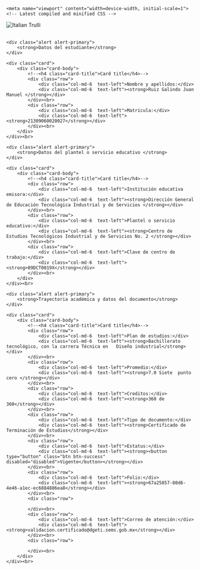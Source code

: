 <!DOCTYPE html>
<!-- saved from url=(0070)http://siseems.sems.gob.mx/perfil/perfil_egresod.php?id_alumno=5716385 -->
<html lang="en"><head><meta http-equiv="Content-Type" content="text/html; charset=UTF-8">
  <title>Validación QR</title>
	
	<meta name="viewport" content="width=device-width, initial-scale=1">
	<!-- Latest compiled and minified CSS -->
   <link rel="stylesheet" href="./Validación QR_files/bootstrap.min.css">
   
   <!-- jQuery library -->
   <script src="./Validación QR_files/jquery.slim.min.js.descarga"></script>
   
   <!-- Popper JS -->
   <script src="./Validación QR_files/popper.min.js.descarga"></script>
   
   <!-- Latest compiled JavaScript -->
   <script src="./Validación QR_files/bootstrap.bundle.min.js.descarga"></script>
</head>
<body>
<div class="container">
	<div class="row">
				<div class="col-md-12  text-center"><img src="./Validación QR_files/logo611_2022.png" class="img-fluid" alt="Italian Trulli"></div>
	</div><br>

	<div class="alert alert-primary">
		<strong>Datos del estudiante</strong>
	</div>
	
	<div class="card">
		<div class="card-body">
			<!--<h4 class="card-title">Card title</h4>-->
			<div class="row">
				<div class="col-md-6  text-left">Nombre y apellidos:</div>
				<div class="col-md-6  text-left"><strong>Ruiz Galindo Juan Manuel </strong></div>
			</div><br>
			<div class="row">
				<div class="col-md-6  text-left">Matrícula:</div>
				<div class="col-md-6  text-left"><strong>21309060020027</strong></div>
			</div><br>
		</div>
	</div><br>
	
	<div class="alert alert-primary">
		<strong>Datos del plantel o servicio educativo </strong>
	</div>
	
	<div class="card">
		<div class="card-body">
			<!--<h4 class="card-title">Card title</h4>-->
			<div class="row">
				<div class="col-md-6  text-left">Institución educativa emisora:</div>
				<div class="col-md-6  text-left"><strong>Dirección General de Educación Tecnológica Industrial y de Servicios </strong></div>
			</div><br>
			<div class="row">
				<div class="col-md-6  text-left">Plantel o servicio educativo:</div>
				<div class="col-md-6  text-left"><strong>Centro de Estudios Tecnológicos Industrial y de Servicios No. 2 </strong></div>
			</div><br>
			<div class="row">
				<div class="col-md-6  text-left">Clave de centro de trabajo:</div>
				<div class="col-md-6  text-left"><strong>09DCT0019X</strong></div>
			</div><br>
		</div>
	</div><br>
	
	<div class="alert alert-primary">
		<strong>Trayectoria académica y datos del documento</strong>
	</div>
	
	<div class="card">
		<div class="card-body">
			<!--<h4 class="card-title">Card title</h4>-->
			<div class="row">
				<div class="col-md-6  text-left">Plan de estudios:</div>
				<div class="col-md-6  text-left"><strong>Bachillerato tecnológico, con la carrera Técnica en   Diseño industrial</strong></div>
			</div><br>
			<div class="row">
				<div class="col-md-6  text-left">Promedio:</div>
				<div class="col-md-6  text-left"><strong>7.0 Siete  punto  cero </strong></div>
			</div><br>
			<div class="row">
				<div class="col-md-6  text-left">Creditos:</div>
				<div class="col-md-6  text-left"><strong>360 de 360</strong></div>
			</div><br>
			<div class="row">
				<div class="col-md-6  text-left">Tipo de documento:</div>
				<div class="col-md-6  text-left"><strong>Certificado de Terminación de Estudios</strong></div>
			</div><br>
			<div class="row">
				<div class="col-md-6  text-left">Estatus:</div>
				<div class="col-md-6  text-left"><strong><button type="button" class="btn btn-success" disabled="disabled">Vigente</button></strong></div>
			</div><br>
			<div class="row">
				<div class="col-md-6  text-left">Folio:</div>
				<div class="col-md-6  text-left"><strong>67a25857-80d6-4e46-a1ec-ec6884886ea8</strong></div>
			</div><br>
			<div class="row">
				
			</div><br>
			<div class="row">
				<div class="col-md-6  text-left">Correo de atención:</div>
				<div class="col-md-6  text-left"><strong>validacion.certificado@dgeti.sems.gob.mx</strong></div>
			</div><br>
			<div class="row">
				
			</div><br>
		</div>
	</div><br>
	

</div>









</body></html>

